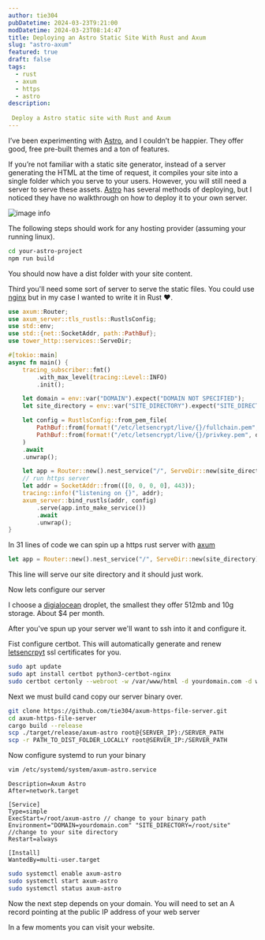 ```yaml
---
author: tie304 
pubDatetime: 2024-03-23T9:21:00
modDatetime: 2024-03-23T08:14:47
title: Deploying an Astro Static Site With Rust and Axum 
slug: "astro-axum" 
featured: true
draft: false
tags:
  - rust
  - axum
  - https
  - astro
description:
 
 Deploy a Astro static site with Rust and Axum
---
```

I’ve been experimenting with [Astro](https://astro.build/), and I couldn’t be happier. They offer good, free pre-built themes and a ton of features.

If you’re not familiar with a static site generator, instead of a server generating the HTML at the time of request, it compiles your site into a single folder which you serve to your users. However, you will still need a server to serve these assets. [Astro](https://astro.build/) has several methods of deploying, but I noticed they have no walkthrough on how to deploy it to your own server.


![image info](@assets/screenshot.png)


The following steps should work for any hosting provider (assuming your running linux).




```bash
cd your-astro-project
npm run build
```
You should now have a dist folder with your site content. 

Third you'll need some sort of server to serve the static files. You could use [nginx](https://www.nginx.com/) but in
my case I wanted to write it in Rust ❤️.


```rust
use axum::Router;
use axum_server::tls_rustls::RustlsConfig;
use std::env;
use std::{net::SocketAddr, path::PathBuf};
use tower_http::services::ServeDir;

#[tokio::main]
async fn main() {
    tracing_subscriber::fmt()
        .with_max_level(tracing::Level::INFO)
        .init();

    let domain = env::var("DOMAIN").expect("DOMAIN NOT SPECIFIED");
    let site_directory = env::var("SITE_DIRECTORY").expect("SITE_DIRECTORY NOT SPECIFIED");

    let config = RustlsConfig::from_pem_file(
        PathBuf::from(format!("/etc/letsencrypt/live/{}/fullchain.pem", domain)),
        PathBuf::from(format!("/etc/letsencrypt/live/{}/privkey.pem", domain)),
    )
    .await
    .unwrap();

    let app = Router::new().nest_service("/", ServeDir::new(site_directory));
    // run https server
    let addr = SocketAddr::from(([0, 0, 0, 0], 443));
    tracing::info!("listening on {}", addr);
    axum_server::bind_rustls(addr, config)
        .serve(app.into_make_service())
        .await
        .unwrap();
}

```

In 31 lines of code we can spin up a https rust server with [axum](https://github.com/tokio-rs/axum)

```rust
let app = Router::new().nest_service("/", ServeDir::new(site_directory));
```
This line will serve our site directory and it should just work.


Now lets configure our server

I choose a [digialocean](https://www.digitalocean.com/) droplet, the smallest they offer 512mb and 10g storage. About $4 per month. 

After you've spun up your server we'll want to ssh into it and configure it.

Fist configure certbot. This will automatically generate and renew [letsencrpyt](https://letsencrypt.org/) ssl certificates for you. 

```bash
sudo apt update
sudo apt install certbot python3-certbot-nginx
sudo certbot certonly --webroot -w /var/www/html -d yourdomain.com -d www.yourdomain.com
```

Next we must build cand copy our server binary over.

```bash
git clone https://github.com/tie304/axum-https-file-server.git
cd axum-https-file-server
cargo build --release
scp ./target/release/axum-astro root@{SERVER_IP}:/SERVER_PATH
scp -r PATH_TO_DIST_FOLDER_LOCALLY root@SERVER_IP:/SERVER_PATH
```

Now configure systemd to run your binary

```bash
vim /etc/systemd/system/axum-astro.service 
```
```
Description=Axum Astro
After=network.target

[Service]
Type=simple
ExecStart=/root/axum-astro // change to your binary path
Environment="DOMAIN=yourdomain.com" "SITE_DIRECTORY=/root/site" //change to your site directory
Restart=always

[Install]
WantedBy=multi-user.target
```

```bash
sudo systemctl enable axum-astro
sudo systemctl start axum-astro
sudo systemctl status axum-astro
```

Now the next step depends on your domain. You will need to set an A record pointing at the public IP address of your web server

In a few moments you can visit your website.


